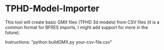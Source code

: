 # TPHD-Model-Importer
This tool will create basic GMX files (TPHD 3d models) from CSV files (it is a common format for BFRES imports, I might add support for more in the future).

Instructions:
"python buildGMX.py your-csv-file.csv"
